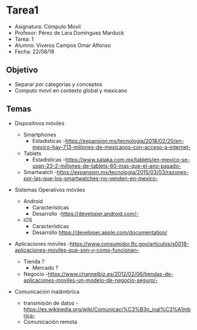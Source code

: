 # Tarea1

* Asignatura: Cómputo Movil
* Profesor: Pérez de Lara Domínguez Marduck
* Tarea: 1
* Alumno: Viveros Campos Omar Alfonso
* Fecha: 22/08/18 

## Objetivo

* Separar por categorías y conceptos
* Computo movil en contexto global y mexicano

## Temas

* Dispositivos móviles
  * Smartphones
    * Estadísticas    -https://expansion.mx/tecnologia/2018/02/20/en-mexico-hay-713-millones-de-mexicanos-con-acceso-a-internet-
  * Tablets
    * Estadísticas    -https://www.xataka.com.mx/tablets/en-mexico-se-usan-23-2-millones-de-tablets-60-mas-que-el-ano-pasado-
  * Smartwatch        -https://expansion.mx/tecnologia/2015/03/03/razones-por-las-que-los-smartwatches-no-venden-en-mexico-
* Sistemas Operativos móviles
  * Android
    * Características                  
    * Desarrollo                       -https://developer.android.com/-
  * iOS
    * Características                  
    * Desarrollo                       https://developer.apple.com/documentation/
* Aplicaciones móviles                -https://www.consumidor.ftc.gov/articulos/s0018-aplicaciones-moviles-que-son-y-como-funcionan-
  * Tienda  ?
    * Mercado   ?
  * Negocio                            -https://www.channelbiz.es/2012/02/06/tiendas-de-aplicaciones-moviles-un-modelo-de-negocio-seguro/-
  
* Comunicación inalámbrica
  * transmisión de datos               -https://es.wikipedia.org/wiki/Comunicaci%C3%B3n_inal%C3%A1mbrica-
  * Comunicación remota
  
  

